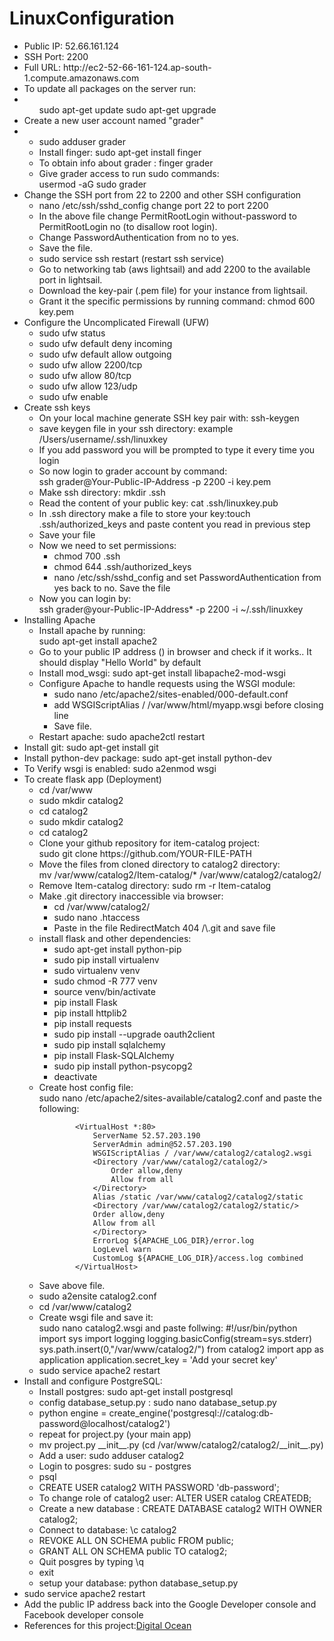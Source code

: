# LinuxConfiguration
<ul>
<li>Public IP: 52.66.161.124</li>
<li>SSH Port: 2200</li>
<li>Full URL: http://ec2-52-66-161-124.ap-south-1.compute.amazonaws.com</li>
<li>
To update all packages on the server run:
</li>
<li>
<ul>
sudo apt-get update
sudo apt-get upgrade
</ul>
</li>
<li>
Create a new user account named "grader"
</li>
<li>
<ul>
<li>
sudo adduser grader</li>
<li>
Install finger: sudo apt-get install finger </li>
<li> 
To obtain info about grader :
finger grader
</li>
<li>
Give grader access to run sudo commands:
<br/>
usermod -aG sudo grader</li>
</ul>
</li>


<li>
Change the SSH port from 22 to 2200 and other SSH configuration 
<ul>
<li>
nano /etc/ssh/sshd_config change port 22 to port 2200
</li>
<li>
In the above file change PermitRootLogin without-password to PermitRootLogin no (to disallow root login).
</li>
<li>
Change PasswordAuthentication from no to yes.
</li>
<li>Save  the file.</li>
<li>sudo service ssh restart (restart ssh service)</li>
<li>Go to networking tab (aws lightsail) and  add 2200 to the available port in lightsail.</li>
	

<li>Download the key-pair (.pem file) for your instance from lightsail.</li>
<li>Grant it the specific permissions by running command:
    chmod 600 key.pem</li>
</ul>

</li>
<li>
Configure the Uncomplicated Firewall (UFW)
<ul>
<li>sudo ufw status</li>
<li>sudo ufw default deny incoming</li>
<li>sudo ufw default allow outgoing</li>
<li>sudo ufw allow 2200/tcp</li>
<li>sudo ufw allow 80/tcp</li>
<li>sudo ufw allow 123/udp</li>
<li>sudo ufw enable</li>
</ul>
</li>

<li>
Create ssh keys
<ul>
<li>
On your local machine generate SSH key pair with: ssh-keygen
</li>
<li>save keygen file in your ssh directory: example /Users/username/.ssh/linuxkey</li>
<li>If  you add password you will be prompted to type it  every time you login </li>
<li>So now login to grader account by command:<br>ssh grader@Your-Public-IP-Address -p 2200 -i key.pem </li>
<li>
Make ssh directory: mkdir .ssh
</li>
<li>Read the content of your public key: cat .ssh/linuxkey.pub </li>
<li>In .ssh directory make a file to store your key:touch .ssh/authorized_keys and paste content you read in previous step </li>
<li>Save your file</li>
<li>Now we need to set permissions:<br>
<ul>
<li>chmod 700 .ssh</li>
<li>chmod 644 .ssh/authorized_keys</li>
<li>nano /etc/ssh/sshd_config and set PasswordAuthentication from yes back to no. Save  the file </li>
</ul>
<li>Now you can login by:<br/>
ssh grader@your-Public-IP-Address* -p 2200 -i ~/.ssh/linuxkey
</li>
</li>
</ul>	

<li>
Installing Apache
<ul>
<li>Install apache by  running: <br/>
			sudo apt-get install apache2
</li>
<li>Go to your public IP address () in browser and check  if it works.. It should display "Hello World" by default</li>
<li>Install mod_wsgi: sudo apt-get install libapache2-mod-wsgi</li>
<li>Configure Apache to handle requests using the WSGI module:
<ul>
<li>sudo nano /etc/apache2/sites-enabled/000-default.conf</li>
<li>add WSGIScriptAlias / /var/www/html/myapp.wsgi before </VirtualHost> closing line</li>
<li>Save file.</li>
</ul>

</li>
<li>Restart apache: sudo apache2ctl restart</li>
</ul>

</li>

<li>
Install git: sudo apt-get install git 

</li>
<li>Install python-dev package: sudo apt-get install python-dev </li>
<li>To Verify wsgi is enabled: sudo a2enmod wsgi</li>

<li>To create flask app (Deployment)
<ul>
<li>cd /var/www</li>
<li>sudo mkdir catalog2</li>
<li>cd catalog2</li>
<li>sudo mkdir catalog2</li>
<li>cd catalog2</li>

</ul>

<ul>
<li>Clone your github repository for  item-catalog project:<br>
sudo git clone https://github.com/YOUR-FILE-PATH
</li>
<li>Move the files from cloned directory to catalog2 directory:<br>
mv /var/www/catalog2/Item-catalog/* /var/www/catalog2/catalog2/
</li>
<li>Remove Item-catalog directory: sudo rm -r Item-catalog </li>
<li>Make .git directory inaccessible via browser: 
<ul>
<li>cd /var/www/catalog2/</li>
<li>sudo nano .htaccess</li>
<li>Paste in the file RedirectMatch 404 /\.git and save  file</li>
</ul>

</li>

<li>
install flask and other dependencies:
<ul>
<li>sudo apt-get install python-pip</li>
<li>sudo pip install virtualenv</li>
<li>sudo virtualenv venv</li>
<li>sudo chmod -R 777 venv</li>
<li>source venv/bin/activate</li>
<li>pip install Flask</li>
<li>pip install httplib2</li>
<li>pip install requests</li>
<li>sudo pip install --upgrade oauth2client</li>
<li>sudo pip install sqlalchemy</li>
<li>pip install Flask-SQLAlchemy</li>
<li>sudo pip install python-psycopg2</li>
<li>deactivate</li>
</ul>
</li>
<li>
Create host config file:<br> sudo nano /etc/apache2/sites-available/catalog2.conf and paste the following:<br/>
			
			<VirtualHost *:80>
  				ServerName 52.57.203.190
  				ServerAdmin admin@52.57.203.190
  				WSGIScriptAlias / /var/www/catalog2/catalog2.wsgi
  				<Directory /var/www/catalog2/catalog2/>
      				Order allow,deny
      				Allow from all
  				</Directory>
  				Alias /static /var/www/catalog2/catalog2/static
  				<Directory /var/www/catalog2/catalog2/static/>
      			Order allow,deny
      			Allow from all
  				</Directory>
  				ErrorLog ${APACHE_LOG_DIR}/error.log
  				LogLevel warn
  				CustomLog ${APACHE_LOG_DIR}/access.log combined
			</VirtualHost>	
</li>
<li>
Save above file.
</li>
<li>sudo a2ensite catalog2.conf</li>
<li>cd /var/www/catalog2</li>
<li>Create wsgi file and save it:<br>
sudo nano catalog2.wsgi and  paste follwing:
      #!/usr/bin/python
      import sys
      import logging
      logging.basicConfig(stream=sys.stderr)
      sys.path.insert(0,"/var/www/catalog2/")
      from catalog2 import app as application
      application.secret_key = 'Add your secret key'
  			
</li>
<li>sudo service apache2 restart

</li>



</ul>

<li>
Install and configure PostgreSQL:
<ul>
<li>Install postgres: sudo apt-get install postgresql</li>
<li>config database_setup.py : sudo nano database_setup.py</li>
<li>python engine = create_engine('postgresql://catalog:db-password@localhost/catalog2')</li>
<li>repeat for project.py (your main app)</li>
<li>mv project.py __init__.py (cd /var/www/catalog2/catalog2/__init__.py)</li>
<li>Add a user: sudo adduser catalog2</li>
<li>Login to posgres: sudo su - postgres</li>
<li>psql</li>
<li>CREATE USER catalog2 WITH PASSWORD 'db-password';</li>
<li>To change role of catalog2 user: ALTER USER catalog CREATEDB;</li>
<li>Create  a new database : CREATE DATABASE catalog2 WITH OWNER catalog2;</li>
<li>Connect to database: \c catalog2</li>
<li>REVOKE ALL ON SCHEMA public FROM public;</li>
<li>GRANT ALL ON SCHEMA public TO catalog2;</li>
<li>Quit posgres by typing \q</li>
<li>exit</li>
<li>setup your database: python database_setup.py</li>
</ul>

</li>
<li>sudo service apache2 restart</li>
<li>Add the public IP address back into the Google Developer console and Facebook developer console</li>
</li>
<li>References for this project:<a href="https://www.digitalocean.com/community/tutorials/how-to-deploy-a-flask-application-on-an-ubuntu-vps">Digital Ocean</a> </li>

</ul>
